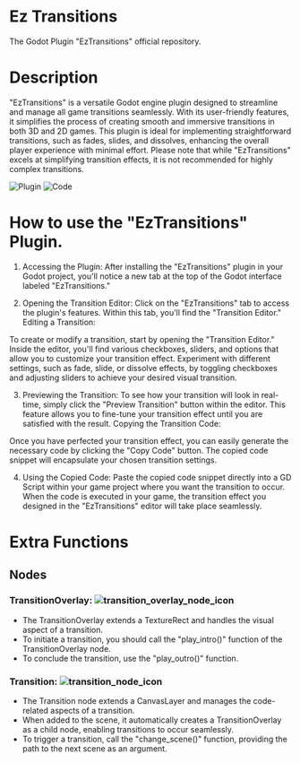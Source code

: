 # Ez Transitions
The Godot Plugin "EzTransitions" official repository.

# Description
"EzTransitions" is a versatile Godot engine plugin designed to streamline and manage all game transitions seamlessly. With its user-friendly features, it simplifies the process of creating smooth and immersive transitions in both 3D and 2D games. This plugin is ideal for implementing straightforward transitions, such as fades, slides, and dissolves, enhancing the overall player experience with minimal effort.
Please note that while "EzTransitions" excels at simplifying transition effects, it is not recommended for highly complex transitions.

![Plugin](https://github.com/LucasBr003/ez-transitions/assets/94023123/9e7e1900-30a8-4894-b5f2-aac0cf38978c)
![Code](https://github.com/LucasBr003/ez-transitions/assets/94023123/7426ff12-6720-475a-89b9-b3045912e003)

# How to use the "EzTransitions" Plugin.

1. Accessing the Plugin:
After installing the "EzTransitions" plugin in your Godot project, you'll notice a new tab at the top of the Godot interface labeled "EzTransitions."

2. Opening the Transition Editor:
Click on the "EzTransitions" tab to access the plugin's features. Within this tab, you'll find the "Transition Editor."
Editing a Transition:

To create or modify a transition, start by opening the "Transition Editor."
Inside the editor, you'll find various checkboxes, sliders, and options that allow you to customize your transition effect.
Experiment with different settings, such as fade, slide, or dissolve effects, by toggling checkboxes and adjusting sliders to achieve your desired visual transition.

3. Previewing the Transition:
To see how your transition will look in real-time, simply click the "Preview Transition" button within the editor.
This feature allows you to fine-tune your transition effect until you are satisfied with the result.
Copying the Transition Code:

Once you have perfected your transition effect, you can easily generate the necessary code by clicking the "Copy Code" button.
The copied code snippet will encapsulate your chosen transition settings.

4. Using the Copied Code:
Paste the copied code snippet directly into a GD Script within your game project where you want the transition to occur.
When the code is executed in your game, the transition effect you designed in the "EzTransitions" editor will take place seamlessly.

# Extra Functions
## Nodes
### TransitionOverlay: ![transition_overlay_node_icon](https://github.com/LucasBr003/ez-transitions/assets/94023123/17a6c345-2af3-4bb1-bf88-52b284bb2cfb)
+ The TransitionOverlay extends a TextureRect and handles the visual aspect of a transition.
+ To initiate a transition, you should call the "play_intro()" function of the TransitionOverlay node.
+ To conclude the transition, use the "play_outro()" function.

### Transition: ![transition_node_icon](https://github.com/LucasBr003/ez-transitions/assets/94023123/74319ec1-82fd-47de-bcb2-f889e1507fbc)
+ The Transition node extends a CanvasLayer and manages the code-related aspects of a transition.
+ When added to the scene, it automatically creates a TransitionOverlay as a child node, enabling transitions to occur seamlessly.
+ To trigger a transition, call the "change_scene()" function, providing the path to the next scene as an argument.
